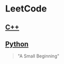 # LeetCode
## [C++](https://github.com/QiuBiuBiu/LeetCode/tree/master/C%2B%2B)
## [Python](https://github.com/QiuBiuBiu/LeetCode/tree/master/Python)
> "A Small Beginning"
